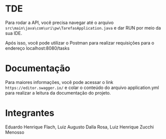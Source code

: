 # TDE

Para rodar a API, você precisa navegar até o arquivo `src\main\java\com\uri\pw\TarefasApplication.java` e dar RUN por meio da sua IDE.

Após isso, você pode utilizar o Postman para realizar requisições para o endereço localhost:8080/tasks

# Documentação

Para maiores informações, você pode acessar o link `https://editor.swagger.io/` e colar o conteúdo do arquivo application.yml para realizar a leitura da documentação do projeto.

# Integrantes 

Eduardo Henrique Flach, Luiz Augusto Dalla Rosa, Luiz Henrique Zucchi Menosso
